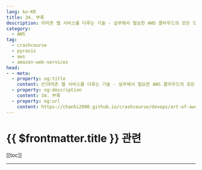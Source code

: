 ```yaml
---
lang: ko-KR
title: 34. 부록
description: 아마존 웹 서비스를 다루는 기술 - 실무에서 필요한 AWS 클라우드의 모든 것! > 34. 부록
category:
  - AWS
tag: 
  - crashcourse
  - pyrasis
  - aws 
  - amazon-web-services
head:
- - meta:
  - property: og:title
    content: 📦아마존 웹 서비스를 다루는 기술 - 실무에서 필요한 AWS 클라우드의 모든 것! > 34. 부록
  - property: og:description
    content: 34. 부록
  - property: og:url
    content: https://chanhi2000.github.io/crashcourse/devops/art-of-aws/a.html
---
```


# {{ $frontmatter.title }} 관련

[[toc]]

---

<TagLinks />